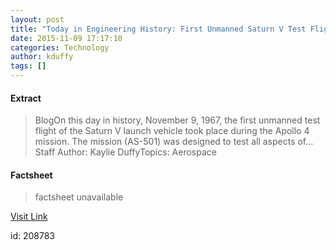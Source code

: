 ```yaml
---
layout: post
title: "Today in Engineering History: First Unmanned Saturn V Test Flight"
date: 2015-11-09 17:17:10
categories: Technology
author: kduffy
tags: []
---
```



#### Extract
>BlogOn this day in history, November 9, 1967, the first unmanned test flight of the Saturn V launch vehicle took place during the Apollo 4 mission. The mission (AS-501) was designed to test all aspects of... Staff Author:&nbsp;Kaylie DuffyTopics:&nbsp;Aerospace

#### Factsheet
>factsheet unavailable

[Visit Link](http://www.pddnet.com/blog/2015/11/today-engineering-history-first-unmanned-saturn-v-test-flight)

id:  208783
